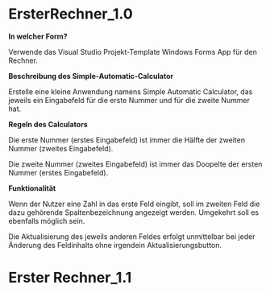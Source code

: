 # ErsterRechner_1.0

**In welcher Form?**
<p>Verwende das Visual Studio Projekt-Template Windows Forms App für den Rechner.</p>

**Beschreibung des Simple-Automatic-Calculator**
<p>Erstelle eine kleine Anwendung namens Simple Automatic Calculator, das jeweils ein Eingabefeld für die erste Nummer und für die zweite Nummer hat.</p>

**Regeln des Calculators**
<p>Die erste Nummer (erstes Eingabefeld) ist immer die Hälfte der zweiten Nummer (zweites Eingabefeld).</p>

<p>Die zweite Nummer (zweites Eingabefeld) ist immer das Doopelte der ersten Nummer (erstes Eingabefeld).</p>

**Funktionalität**
<p>Wenn der Nutzer eine Zahl in das erste Feld eingibt, soll im zweiten Feld die dazu gehörende Spaltenbezeichnung angezeigt werden. Umgekehrt soll es ebenfalls möglich sein.</p>

<p>Die Aktualisierung des jeweils anderen Feldes erfolgt unmittelbar bei jeder Änderung des Feldinhalts ohne irgendein Aktualisierungsbutton.</p>

# Erster Rechner_1.1